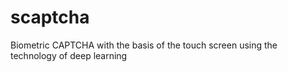 # scaptcha
Biometric CAPTCHA with the basis of the touch screen using the technology of deep learning
